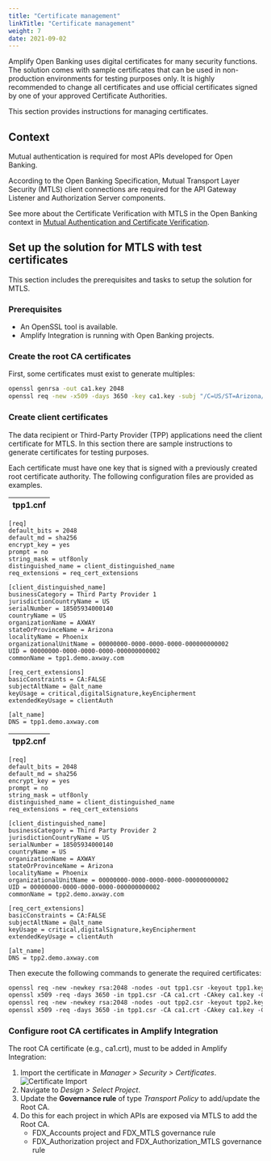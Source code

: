 ```yaml
---
title: "Certificate management"
linkTitle: "Certificate management"
weight: 7
date: 2021-09-02
---
```


Amplify Open Banking uses digital certificates for many security functions. The solution comes with sample certificates that can be used in non-production environments for testing purposes only. It is highly recommended to change all certificates and use official certificates signed by one of your approved Certificate Authorities.

This section provides instructions for managing certificates.

## Context

Mutual authentication is required for most APIs developed for Open Banking.

According to the Open Banking Specification, Mutual Transport Layer Security (MTLS) client connections are required for the API Gateway Listener and Authorization Server components.

See more about the Certificate Verification with MTLS in the Open Banking context in [Mutual Authentication and Certificate Verification](/docs/overview/integration/mutual-auth).

## Set up the solution for MTLS with test certificates

This section includes the prerequisites and tasks to setup the solution for MTLS.

### Prerequisites

* An OpenSSL tool is available.
* Amplify Integration is running with Open Banking projects.

### Create the root CA certificates

First, some certificates must exist to generate multiples:

```bash
openssl genrsa -out ca1.key 2048
openssl req -new -x509 -days 3650 -key ca1.key -subj "/C=US/ST=Arizona/L=Phoenix/O=Axway/CN=Axway Root CA" -out ca1.crt
```

### Create client certificates

The data recipient or Third-Party Provider (TPP) applications need the client certificate for MTLS. In this section there are sample instructions to generate certificates for testing purposes.

Each certificate must have one key that is signed with a previously created root certificate authority. The following configuration files are provided as examples.

| tpp1.cnf |
| ----------- |

```properties
[req]
default_bits = 2048
default_md = sha256
encrypt_key = yes
prompt = no
string_mask = utf8only
distinguished_name = client_distinguished_name
req_extensions = req_cert_extensions
 
[client_distinguished_name]
businessCategory = Third Party Provider 1
jurisdictionCountryName = US
serialNumber = 18505934000140
countryName = US
organizationName = AXWAY
stateOrProvinceName = Arizona
localityName = Phoenix
organizationalUnitName = 00000000-0000-0000-0000-000000000002
UID = 00000000-0000-0000-0000-000000000002
commonName = tpp1.demo.axway.com
 
[req_cert_extensions]
basicConstraints = CA:FALSE
subjectAltName = @alt_name
keyUsage = critical,digitalSignature,keyEncipherment
extendedKeyUsage = clientAuth
 
[alt_name]
DNS = tpp1.demo.axway.com
```

| tpp2.cnf |
| ----------- |

```properties
[req]
default_bits = 2048
default_md = sha256
encrypt_key = yes
prompt = no
string_mask = utf8only
distinguished_name = client_distinguished_name
req_extensions = req_cert_extensions
 
[client_distinguished_name]
businessCategory = Third Party Provider 2
jurisdictionCountryName = US
serialNumber = 18505934000140
countryName = US
organizationName = AXWAY
stateOrProvinceName = Arizona
localityName = Phoenix
organizationalUnitName = 00000000-0000-0000-0000-000000000002
UID = 00000000-0000-0000-0000-000000000002
commonName = tpp2.demo.axway.com
 
[req_cert_extensions]
basicConstraints = CA:FALSE
subjectAltName = @alt_name
keyUsage = critical,digitalSignature,keyEncipherment
extendedKeyUsage = clientAuth
 
[alt_name]
DNS = tpp2.demo.axway.com
```

Then execute the following commands to generate the required certificates:

```bash
openssl req -new -newkey rsa:2048 -nodes -out tpp1.csr -keyout tpp1.key -config ./tpp1.cnf
openssl x509 -req -days 3650 -in tpp1.csr -CA ca1.crt -CAkey ca1.key -CAcreateserial -out tpp1.crt
openssl req -new -newkey rsa:2048 -nodes -out tpp2.csr -keyout tpp2.key -config ./tpp2.cnf
openssl x509 -req -days 3650 -in tpp1.csr -CA ca1.crt -CAkey ca1.key -CAcreateserial -out tpp2.crt
```

### Configure root CA certificates in Amplify Integration

The root CA certificate (e.g., ca1.crt), must to be added in Amplify Integration:

1. Import the certificate in *Manager > Security > Certificates*.
![Certificate Import](/Images/AI-Manager-Certificates.png)
2. Navigate to *Design > Select Project*.
3. Update the **Governance rule** of type *Transport Policy* to add/update the Root CA.
4. Do this for each project in which APIs are exposed via MTLS to add the Root CA.
    * FDX_Accounts project and FDX_MTLS governance rule
    * FDX_Authorization project and FDX_Authorization_MTLS governance rule
